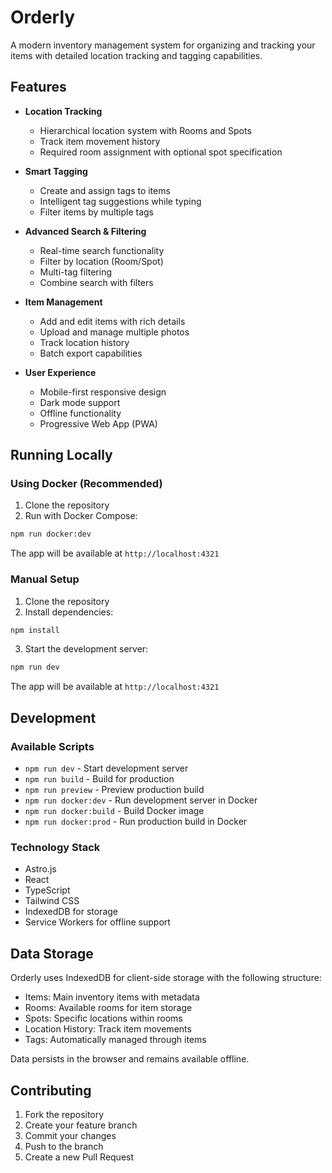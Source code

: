 # Orderly

A modern inventory management system for organizing and tracking your items with detailed location tracking and tagging capabilities.

## Features

- **Location Tracking**
  - Hierarchical location system with Rooms and Spots
  - Track item movement history
  - Required room assignment with optional spot specification

- **Smart Tagging**
  - Create and assign tags to items
  - Intelligent tag suggestions while typing
  - Filter items by multiple tags

- **Advanced Search & Filtering**
  - Real-time search functionality
  - Filter by location (Room/Spot)
  - Multi-tag filtering
  - Combine search with filters

- **Item Management**
  - Add and edit items with rich details
  - Upload and manage multiple photos
  - Track location history
  - Batch export capabilities

- **User Experience**
  - Mobile-first responsive design
  - Dark mode support
  - Offline functionality
  - Progressive Web App (PWA)

## Running Locally

### Using Docker (Recommended)

1. Clone the repository
2. Run with Docker Compose:
```bash
npm run docker:dev
```

The app will be available at `http://localhost:4321`

### Manual Setup

1. Clone the repository
2. Install dependencies:
```bash
npm install
```
3. Start the development server:
```bash
npm run dev
```

The app will be available at `http://localhost:4321`

## Development

### Available Scripts

- `npm run dev` - Start development server
- `npm run build` - Build for production
- `npm run preview` - Preview production build
- `npm run docker:dev` - Run development server in Docker
- `npm run docker:build` - Build Docker image
- `npm run docker:prod` - Run production build in Docker

### Technology Stack

- Astro.js
- React
- TypeScript
- Tailwind CSS
- IndexedDB for storage
- Service Workers for offline support

## Data Storage

Orderly uses IndexedDB for client-side storage with the following structure:

- Items: Main inventory items with metadata
- Rooms: Available rooms for item storage
- Spots: Specific locations within rooms
- Location History: Track item movements
- Tags: Automatically managed through items

Data persists in the browser and remains available offline.

## Contributing

1. Fork the repository
2. Create your feature branch
3. Commit your changes
4. Push to the branch
5. Create a new Pull Request
